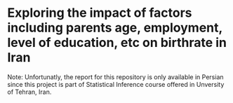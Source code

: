 # Exploring the impact of factors including parents age, employment, level of education, etc on birthrate in Iran
Note: Unfortunatly, the report for this repository is only available in Persian since this project is part of Statistical Inference course offered in Unversity of Tehran, Iran.

